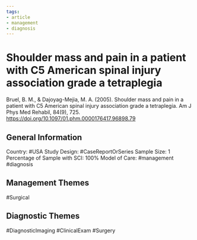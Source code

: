 ```yaml
---
tags:
- article
- management
- diagnosis
---
```


# Shoulder mass and pain in a patient with C5 American spinal injury association grade a tetraplegia
Bruel, B. M., & Dajoyag-Mejia, M. A. (2005). Shoulder mass and pain in a patient with C5 American spinal injury association grade a tetraplegia. Am J Phys Med Rehabil, 84(9), 725. https://doi.org/10.1097/01.phm.0000176417.96898.79 

## General Information
Country: #USA 
Study Design: #CaseReportOrSeries 
Sample Size: 1
Percentage of Sample with SCI: 100%
Model of Care: #management #diagnosis

## Management Themes
#Surgical 

## Diagnostic Themes
#DiagnosticImaging #ClinicalExam #Surgery 